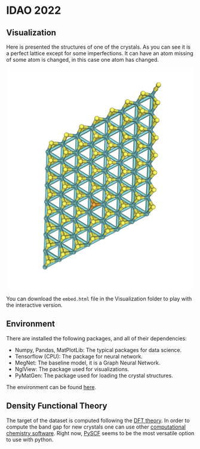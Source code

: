 # IDAO 2022

## Visualization

Here is presented the structures of one of the crystals. As you can see it is a perfect lattice except for some imperfections. It can have an atom missing of some atom is changed, in this case one atom has changed.

![crystal structure](https://github.com/Jerry-Master/IDAO_2022/blob/main/Visualizations/Crystal-structure.png?raw=true)

You can download the `embed.html` file in the Visualization folder to play with the interactive version.

## Environment

There are installed the following packages, and all of their dependencies:

* Numpy, Pandas, MatPlotLib: The typical packages for data science.
* Tensorflow (CPU): The package for neural network.
* MegNet: The baseline model, it is a Graph Neural Network.
* NglView: The package used for visualizations.
* PyMatGen: The package used for loading the crystal structures.

The environment can be found [here](https://drive.google.com/file/d/1-SYXqPs_uHnLoopT8Awx703u5Je86Jl2/view?usp=sharing).

## Density Functional Theory

The target of the dataset is computed following the [DFT theory](https://en.wikipedia.org/wiki/Density_functional_theory#Overview_of_method). In order to compute the band gap for new crystals one can use other [computational chemistry software](https://en.wikipedia.org/wiki/List_of_quantum_chemistry_and_solid-state_physics_software). Right now, [PySCF](https://pyscf.org/user/dft.html?highlight=band%20gap) seems to be the most versatile option to use with python.
